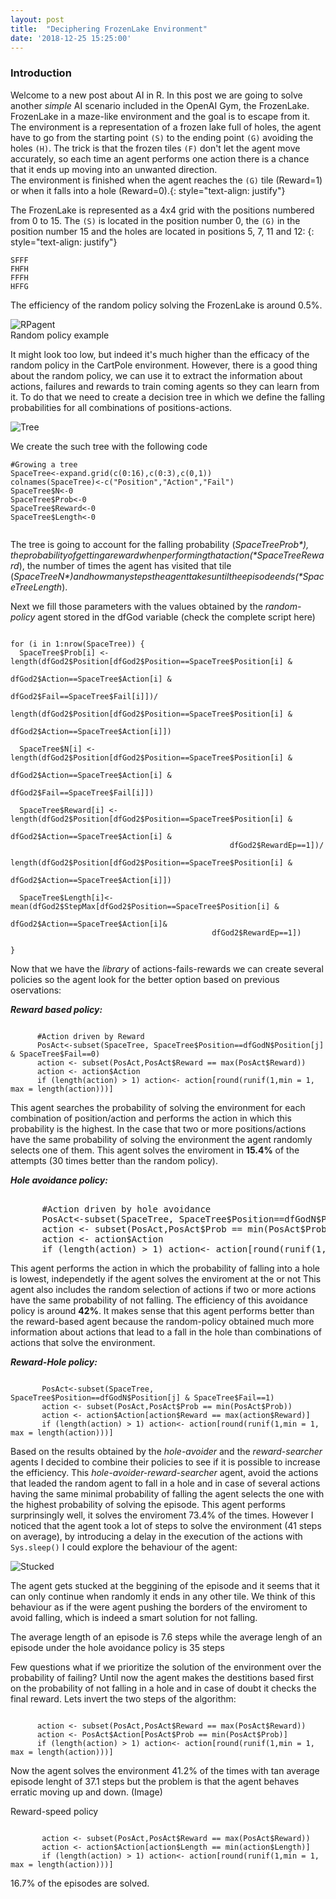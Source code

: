 ```yaml
---
layout: post
title:  "Deciphering FrozenLake Environment"
date: '2018-12-25 15:25:00'
---
```


### Introduction
Welcome to a new post about AI in R. In this post we are going to solve another *simple* AI scenario included in the OpenAI Gym, the FrozenLake. FrozenLake in a maze-like environment and the goal is to escape from it. The environment is a representation of a frozen lake full of holes, the agent have to go from the starting point <code>(S)</code> to the ending point <code>(G)</code> avoiding the holes <code>(H)</code>. The trick is that the frozen tiles <code>(F)</code> don't let the agent move accurately, so each time an agent performs one action there is a chance that it ends up moving into an unwanted direction.  
The environment is finished when the agent reaches the <code>(G)</code> tile (Reward=1) or when it falls into a hole (Reward=0).{: style="text-align: justify"}

<!--more-->
The FrozenLake is represented as a 4x4 grid with the positions numbered from 0 to 15. The <code>(S)</code> is located in the position number 0, the <code>(G)</code> in the position number 15 and the holes are located in positions 5, 7, 11 and 12:
{: style="text-align: justify"}
<pre><code>SFFF
FHFH
FFFH
HFFG</code></pre>

The efficiency of the random policy solving the FrozenLake is around 0.5%.

![RPagent](/images/FrozenLakeTraining.gif)   
Random policy example

It might look too low, but indeed it's much higher than the efficacy of the random policy in the CartPole environment. However, there is a good thing about the random policy, we can use it to extract the information about actions, failures and rewards to train coming agents so they can learn from it. To do that we need to create a decision tree in which we define the falling probabilities for all combinations of positions-actions.  

![Tree](/images/P3Tree.jpg)

We create the such tree with the following code 

<pre><code>#Growing a tree
SpaceTree<-expand.grid(c(0:16),c(0:3),c(0,1))
colnames(SpaceTree)<-c("Position","Action","Fail")
SpaceTree$N<-0
SpaceTree$Prob<-0
SpaceTree$Reward<-0
SpaceTree$Length<-0
 </pre></code>

The tree is going to account for the falling probability (*SpaceTree$Prob*), the probability of getting a reward when performing that action (*SpaceTree$Reward*), the number of times the agent has visited that tile (*SpaceTree$N*) and how many steps the agent takes until the episode ends (*SpaceTree$Length*).

Next we fill those parameters with the values obtained by the *random-policy* agent stored in the dfGod variable (check the complete script here)

<pre><code>
for (i in 1:nrow(SpaceTree)) {
  SpaceTree$Prob[i] <- length(dfGod2$Position[dfGod2$Position==SpaceTree$Position[i] &
                                                dfGod2$Action==SpaceTree$Action[i] & 
                                                dfGod2$Fail==SpaceTree$Fail[i]])/
                        length(dfGod2$Position[dfGod2$Position==SpaceTree$Position[i] &
                                                dfGod2$Action==SpaceTree$Action[i]])
  
  SpaceTree$N[i] <-length(dfGod2$Position[dfGod2$Position==SpaceTree$Position[i] &
                                               dfGod2$Action==SpaceTree$Action[i] & 
                                               dfGod2$Fail==SpaceTree$Fail[i]])

  SpaceTree$Reward[i] <- length(dfGod2$Position[dfGod2$Position==SpaceTree$Position[i] &
                                               dfGod2$Action==SpaceTree$Action[i] & 
                                                 dfGod2$RewardEp==1])/
                      length(dfGod2$Position[dfGod2$Position==SpaceTree$Position[i] &
                                              dfGod2$Action==SpaceTree$Action[i]])
  
  SpaceTree$Length[i]<-mean(dfGod2$StepMax[dfGod2$Position==SpaceTree$Position[i] &
                                             dfGod2$Action==SpaceTree$Action[i]&
                                             dfGod2$RewardEp==1])
  
}
</code></pre>

Now that we have the *library* of actions-fails-rewards we can create several policies so the agent look for the better option based on previous oservations:

***Reward based policy:*** 
<pre><code>
      #Action driven by Reward
      PosAct<-subset(SpaceTree, SpaceTree$Position==dfGodN$Position[j] & SpaceTree$Fail==0)
      action <- subset(PosAct,PosAct$Reward == max(PosAct$Reward))
      action <- action$Action
      if (length(action) > 1) action<- action[round(runif(1,min = 1, max = length(action)))]</code></pre>

This agent searches the probability of solving the environment for each combination of position/action and performs the action in which this probability is the highest. In the case that two or more positions/actions have the same probability of solving the environment the agent randomly selects one of them.
This agent solves the enviroment in **15.4%** of the attempts (30 times better than the random policy).

***Hole avoidance policy:***
<pre></code>
      #Action driven by hole avoidance
      PosAct<-subset(SpaceTree, SpaceTree$Position==dfGodN$Position[j] & SpaceTree$Fail==1)
      action <- subset(PosAct,PosAct$Prob == min(PosAct$Prob))
      action <- action$Action
      if (length(action) > 1) action<- action[round(runif(1,min = 1, max = length(action)))]</code></pre>

This agent performs the action in which the probability of falling into a hole is lowest, independetly if the agent solves the enviroment at the or not This agent also includes the random selection of actions if two or more actions have the same probability of not falling. 
The efficiency of this avoidance policy is around **42%**. It makes sense that this agent performs better than the reward-based agent because the random-policy obtained much more information about actions that lead to a fall in the hole than combinations of actions that solve the environment.        

***Reward-Hole policy:***
<pre><code>
       PosAct<-subset(SpaceTree, SpaceTree$Position==dfGodN$Position[j] & SpaceTree$Fail==1)
       action <- subset(PosAct,PosAct$Prob == min(PosAct$Prob))
       action <- action$Action[action$Reward == max(action$Reward)]
       if (length(action) > 1) action<- action[round(runif(1,min = 1, max = length(action)))]</code></pre>
       
Based on the results obtained by the *hole-avoider* and the *reward-searcher* agents I decided to combine their policies to see if it is possible to increase the efficiency. This *hole-avoider-reward-searcher* agent, avoid the actions that leaded the random agent to fall in a hole and in case of several actions having the same minimal probability of falling the agent selects the one with the highest probability of solving the episode. This agent performs surprinsingly well, it solves the enviroment 73.4% of the times. However I noticed that the agent took a lot of steps to solve the environment (41 steps on average), by introducing a delay in the execution of the actions with <code>Sys.sleep()</code> I could explore the behaviour of the agent:

![Stucked](/images/Stucked.gif)

The agent gets stucked at the beggining of the episode and it seems that it can only continue when randomly it ends in any other tile. We  think of this behaviour as if the were agent pushing the borders of the enviroment to avoid falling, which is indeed a smart solution for not falling.


The average length of an episode is 7.6 steps while the average lengh of an episode under the hole avoidance policy is 35 steps




Few questions what if we prioritize the solution of the environment over the probability of failing? Until now the agent makes the destitions based first on the probability of not falling in a hole and in case of doubt it checks the final reward. Lets invert the two steps of the algorithm: 

<pre><code>
      action <- subset(PosAct,PosAct$Reward == max(PosAct$Reward))
      action <- PosAct$Action[PosAct$Prob == min(PosAct$Prob)]
      if (length(action) > 1) action<- action[round(runif(1,min = 1, max = length(action)))]</code></pre>

Now the agent solves the environment 41.2% of the times with tan average episode lenght of 37.1 steps but the problem is that the agent behaves erratic moving up and down. (Image)

Reward-speed policy
<pre><code>
       action <- subset(PosAct,PosAct$Reward == max(PosAct$Reward))
       action <- action$Action[action$Length == min(action$Length)]
       if (length(action) > 1) action<- action[round(runif(1,min = 1, max = length(action)))]</code></pre>
       
16.7% of the episodes are solved. 
       


